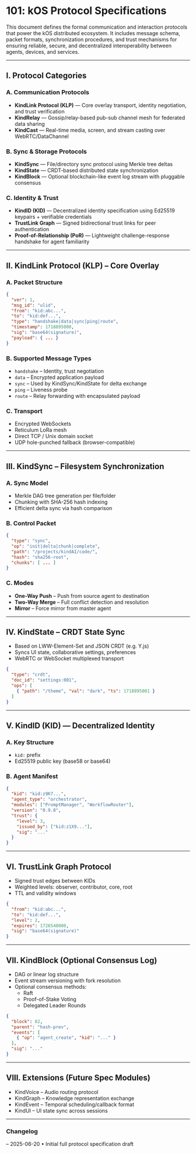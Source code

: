# 101: kOS Protocol Specifications

This document defines the formal communication and interaction protocols that power the kOS distributed ecosystem. It includes message schema, packet formats, synchronization procedures, and trust mechanisms for ensuring reliable, secure, and decentralized interoperability between agents, devices, and services.

---

## I. Protocol Categories

### A. Communication Protocols

- **KindLink Protocol (KLP)** — Core overlay transport, identity negotiation, and trust verification
- **KindRelay** — Gossip/relay-based pub-sub channel mesh for federated data sharing
- **KindCast** — Real-time media, screen, and stream casting over WebRTC/DataChannel

### B. Sync & Storage Protocols

- **KindSync** — File/directory sync protocol using Merkle tree deltas
- **KindState** — CRDT-based distributed state synchronization
- **KindBlock** — Optional blockchain-like event log stream with pluggable consensus

### C. Identity & Trust

- **KindID (KID)** — Decentralized identity specification using Ed25519 keypairs + verifiable credentials
- **TrustLink Graph** — Signed bidirectional trust links for peer authentication
- **Proof-of-Relationship (PoR)** — Lightweight challenge-response handshake for agent familiarity

---

## II. KindLink Protocol (KLP) – Core Overlay

### A. Packet Structure

```json
{
  "ver": 1,
  "msg_id": "ulid",
  "from": "kid:abc...",
  "to": "kid:def...",
  "type": "handshake|data|sync|ping|route",
  "timestamp": 1718895000,
  "sig": "base64(signature)",
  "payload": { ... }
}
```

### B. Supported Message Types

- `handshake` – Identity, trust negotiation
- `data` – Encrypted application payload
- `sync` – Used by KindSync/KindState for delta exchange
- `ping` – Liveness probe
- `route` – Relay forwarding with encapsulated payload

### C. Transport

- Encrypted WebSockets
- Reticulum LoRa mesh
- Direct TCP / Unix domain socket
- UDP hole-punched fallback (browser-compatible)

---

## III. KindSync – Filesystem Synchronization

### A. Sync Model

- Merkle DAG tree generation per file/folder
- Chunking with SHA-256 hash indexing
- Efficient delta sync via hash comparison

### B. Control Packet

```json
{
  "type": "sync",
  "op": "init|delta|chunk|complete",
  "path": "/projects/kindAI/code/",
  "hash": "sha256-root",
  "chunks": [ ... ]
}
```

### C. Modes

- **One-Way Push** – Push from source agent to destination
- **Two-Way Merge** – Full conflict detection and resolution
- **Mirror** – Force mirror from master agent

---

## IV. KindState – CRDT State Sync

- Based on LWW-Element-Set and JSON CRDT (e.g. Y.js)
- Syncs UI state, collaborative settings, preferences
- WebRTC or WebSocket multiplexed transport

```json
{
  "type": "crdt",
  "doc_id": "settings:001",
  "ops": [
    { "path": "/theme", "val": "dark", "ts": 1718895001 }
  ]
}
```

---

## V. KindID (KID) — Decentralized Identity

### A. Key Structure

- `kid:` prefix
- Ed25519 public key (base58 or base64)

### B. Agent Manifest

```json
{
  "kid": "kid:z9K7...",
  "agent_type": "orchestrator",
  "modules": ["PromptManager", "WorkflowRouter"],
  "version": "0.9.8",
  "trust": {
    "level": 3,
    "issued_by": ["kid:z1X9..."],
    "sig": "..."
  }
}
```

---

## VI. TrustLink Graph Protocol

- Signed trust edges between KIDs
- Weighted levels: observer, contributor, core, root
- TTL and validity windows

```json
{
  "from": "kid:abc...",
  "to": "kid:def...",
  "level": 2,
  "expires": 1726540000,
  "sig": "base64(signature)"
}
```

---

## VII. KindBlock (Optional Consensus Log)

- DAG or linear log structure
- Event stream versioning with fork resolution
- Optional consensus methods:
  - Raft
  - Proof-of-Stake Voting
  - Delegated Leader Rounds

```json
{
  "block": 82,
  "parent": "hash-prev",
  "events": [
    { "op": "agent_create", "kid": "..." }
  ],
  "sig": "..."
}
```

---

## VIII. Extensions (Future Spec Modules)

- KindVoice – Audio routing protocol
- KindGraph – Knowledge representation exchange
- KindEvent – Temporal scheduling/callback format
- KindUI – UI state sync across sessions

---

### Changelog

– 2025-06-20 • Initial full protocol specification draft

